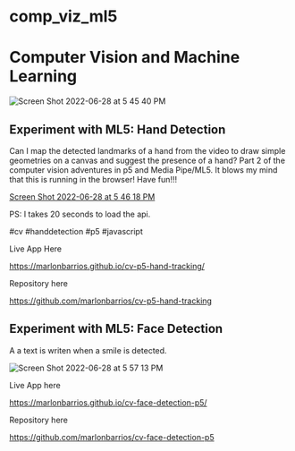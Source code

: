 # comp_viz_ml5

# Computer Vision and Machine Learning
![Screen Shot 2022-06-28 at 5 45 40 PM](https://user-images.githubusercontent.com/90220317/176305847-ed74aaff-c260-45f8-803f-6b4f438a02db.png)

## Experiment with ML5: Hand Detection


Can I map the detected landmarks of a hand from the video to draw simple geometries on a canvas and suggest the presence of a hand? 
Part 2 of the computer vision adventures in p5 and Media Pipe/ML5. It blows my mind that this is running in the browser!
Have fun!!!

[Screen Shot 2022-06-28 at 5 46 18 PM](https://user-images.githubusercontent.com/90220317/176305909-cb7c2288-fe06-4135-aaf3-ac942542bb0f.png)

PS: I takes 20 seconds to load the api.

#cv #handdetection #p5 #javascript

Live App Here

https://marlonbarrios.github.io/cv-p5-hand-tracking/

Repository here

https://github.com/marlonbarrios/cv-p5-hand-tracking


## Experiment with ML5: Face Detection 

A a text is writen when a smile is detected.

![Screen Shot 2022-06-28 at 5 57 13 PM](https://user-images.githubusercontent.com/90220317/176307535-1e15a535-4fc4-47a5-96d4-f329a43f62c5.png)

Live App here

https://marlonbarrios.github.io/cv-face-detection-p5/

Repository here

https://github.com/marlonbarrios/cv-face-detection-p5




